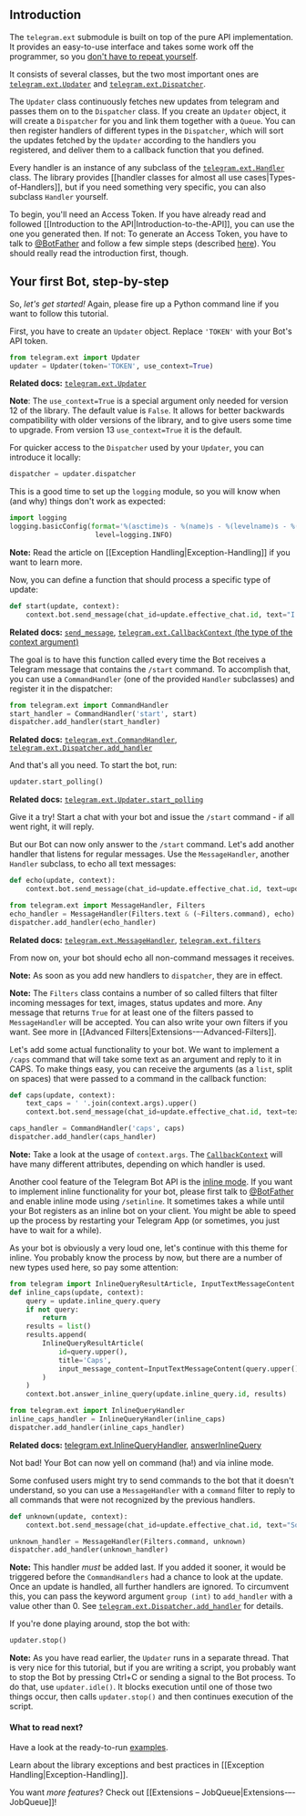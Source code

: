 ## Introduction
The `telegram.ext` submodule is built on top of the pure API implementation. It provides an easy-to-use interface and takes some work off the programmer, so you [don't have to repeat yourself](https://en.wikipedia.org/wiki/Don%27t_repeat_yourself).

It consists of several classes, but the two most important ones are [`telegram.ext.Updater`](https://python-telegram-bot.readthedocs.io/en/latest/telegram.ext.updater.html#telegram.ext.Updater) and [`telegram.ext.Dispatcher`](https://python-telegram-bot.readthedocs.io/en/latest/telegram.ext.dispatcher.html#telegram.ext.Dispatcher).

The `Updater` class continuously fetches new updates from telegram and passes them on to the `Dispatcher` class. 
If you create an `Updater` object, it will create a `Dispatcher` for you and link them together with a `Queue`. 
You can then register handlers of different types in the `Dispatcher`, which will sort the updates fetched by the `Updater` according to the handlers you registered, and deliver them to a callback function that you defined.

Every handler is an instance of any subclass of the [`telegram.ext.Handler`](https://python-telegram-bot.readthedocs.io/en/latest/telegram.ext.handler.html#telegram.ext.Handler) class. The library provides [[handler classes for almost all use cases|Types-of-Handlers]], but if you need something very specific, you can also subclass `Handler` yourself.

To begin, you'll need an Access Token. If you have already read and followed [[Introduction to the API|Introduction-to-the-API]], you can use the one you generated then. If not: To generate an Access Token, you have to talk to [@BotFather](https://telegram.me/botfather) and follow a few simple steps (described [here](https://core.telegram.org/bots#6-botfather)). You should really read the introduction first, though.


## Your first Bot, step-by-step
So, *let's get started!* Again, please fire up a Python command line if you want to follow this tutorial.

First, you have to create an `Updater` object. Replace `'TOKEN'` with your Bot's API token.

```python
from telegram.ext import Updater
updater = Updater(token='TOKEN', use_context=True)
```
**Related docs:** [`telegram.ext.Updater`](http://python-telegram-bot.readthedocs.io/en/latest/telegram.ext.updater.html#telegram.ext.updater.Updater)

**Note**: The `use_context=True` is a special argument only needed for version 12 of the library. The default value is `False`. It allows for better backwards compatibility with older versions of the library, and to give users some time to upgrade. From version 13 `use_context=True` it is the default.

For quicker access to the `Dispatcher` used by your `Updater`, you can introduce it locally:

```python
dispatcher = updater.dispatcher
```

This is a good time to set up the `logging` module, so you will know when (and why) things don't work as expected:

```python
import logging
logging.basicConfig(format='%(asctime)s - %(name)s - %(levelname)s - %(message)s',
                     level=logging.INFO)
```

**Note:** Read the article on [[Exception Handling|Exception-Handling]] if you want to learn more.

Now, you can define a function that should process a specific type of update:

```python
def start(update, context):
    context.bot.send_message(chat_id=update.effective_chat.id, text="I'm a bot, please talk to me!")
```
**Related docs:** [`send_message`](https://core.telegram.org/bots/api#sendmessage), [`telegram.ext.CallbackContext` (the type of the context argument)](https://python-telegram-bot.readthedocs.io/en/latest/telegram.ext.callbackcontext.html)

The goal is to have this function called every time the Bot receives a Telegram message that contains the `/start` command. To accomplish that, you can use a `CommandHandler` (one of the provided `Handler` subclasses) and register it in the dispatcher:

```python
from telegram.ext import CommandHandler
start_handler = CommandHandler('start', start)
dispatcher.add_handler(start_handler)
```
**Related docs:** [`telegram.ext.CommandHandler`](http://python-telegram-bot.readthedocs.io/en/latest/telegram.ext.commandhandler.html), [`telegram.ext.Dispatcher.add_handler`](http://python-telegram-bot.readthedocs.io/en/latest/telegram.ext.dispatcher.html#telegram.ext.dispatcher.Dispatcher.add_handler)

And that's all you need. To start the bot, run:

```python
updater.start_polling()
```
**Related docs:** [`telegram.ext.Updater.start_polling`](http://python-telegram-bot.readthedocs.io/en/latest/telegram.ext.updater.html#telegram.ext.updater.Updater.start_polling)

Give it a try! Start a chat with your bot and issue the `/start` command - if all went right, it will reply.

But our Bot can now only answer to the `/start` command. Let's add another handler that listens for regular messages. Use the `MessageHandler`, another `Handler` subclass, to echo all text messages:

```python
def echo(update, context):
    context.bot.send_message(chat_id=update.effective_chat.id, text=update.message.text)

from telegram.ext import MessageHandler, Filters
echo_handler = MessageHandler(Filters.text & (~Filters.command), echo)
dispatcher.add_handler(echo_handler)
```
**Related docs:** [`telegram.ext.MessageHandler`](http://python-telegram-bot.readthedocs.io/en/latest/telegram.ext.messagehandler.html), [`telegram.ext.filters`](https://python-telegram-bot.readthedocs.io/en/stable/telegram.ext.filters.html)

From now on, your bot should echo all non-command messages it receives.

**Note:** As soon as you add new handlers to `dispatcher`, they are in effect.

**Note:** The `Filters` class contains a number of so called filters that filter incoming messages for text, images, status updates and more. Any message that returns `True` for at least one of the filters passed to `MessageHandler` will be accepted. You can also write your own filters if you want. See more in [[Advanced Filters|Extensions-–-Advanced-Filters]].

Let's add some actual functionality to your bot. We want to implement a `/caps` command that will take some text as an argument and reply to it in CAPS. To make things easy, you can receive the arguments (as a `list`, split on spaces) that were passed to a command in the callback function:

```python
def caps(update, context):
    text_caps = ' '.join(context.args).upper()
    context.bot.send_message(chat_id=update.effective_chat.id, text=text_caps)

caps_handler = CommandHandler('caps', caps)
dispatcher.add_handler(caps_handler)
```

**Note:** Take a look at the usage of `context.args`. The [`CallbackContext`](https://python-telegram-bot.readthedocs.io/en/latest/telegram.ext.callbackcontext.html) will have many different attributes, depending on which handler is used.

Another cool feature of the Telegram Bot API is the [inline mode](https://core.telegram.org/bots/inline). If you want to implement inline functionality for your bot, please first talk to [@BotFather](https://telegram.me/botfather) and enable inline mode using `/setinline`. It sometimes takes a while until your Bot registers as an inline bot on your client. You might be able to speed up the process by restarting your Telegram App (or sometimes, you just have to wait for a while).

As your bot is obviously a very loud one, let's continue with this theme for inline. You probably know the process by now, but there are a number of new types used here, so pay some attention:

```python
from telegram import InlineQueryResultArticle, InputTextMessageContent
def inline_caps(update, context):
    query = update.inline_query.query
    if not query:
        return
    results = list()
    results.append(
        InlineQueryResultArticle(
            id=query.upper(),
            title='Caps',
            input_message_content=InputTextMessageContent(query.upper())
        )
    )
    context.bot.answer_inline_query(update.inline_query.id, results)

from telegram.ext import InlineQueryHandler
inline_caps_handler = InlineQueryHandler(inline_caps)
dispatcher.add_handler(inline_caps_handler)
```
**Related docs:** [telegram.ext.InlineQueryHandler](http://python-telegram-bot.readthedocs.io/en/latest/telegram.ext.inlinequeryhandler.html), [answerInlineQuery](https://core.telegram.org/bots/api#answerinlinequery)

Not bad! Your Bot can now yell on command (ha!) and via inline mode. 

Some confused users might try to send commands to the bot that it doesn't understand, so you can use a `MessageHandler` with a `command` filter to reply to all commands that were not recognized by the previous handlers. 

```python
def unknown(update, context):
    context.bot.send_message(chat_id=update.effective_chat.id, text="Sorry, I didn't understand that command.")

unknown_handler = MessageHandler(Filters.command, unknown)
dispatcher.add_handler(unknown_handler)
```

**Note:** This handler *must* be added last. If you added it sooner, it would be triggered before the `CommandHandlers` had a chance to look at the update. Once an update is handled, all further handlers are ignored. To circumvent this, you can pass the keyword argument `group (int)` to `add_handler` with a value other than 0. See [`telegram.ext.Dispatcher.add_handler`](http://python-telegram-bot.readthedocs.io/en/latest/telegram.ext.dispatcher.html#telegram.ext.dispatcher.Dispatcher.add_handler) for details.

If you're done playing around, stop the bot with:

```python
updater.stop()
```

**Note:** As you have read earlier, the `Updater` runs in a separate thread. That is very nice for this tutorial, but if you are writing a script, you probably want to stop the Bot by pressing Ctrl+C or sending a signal to the Bot process. To do that, use `updater.idle()`. It blocks execution until one of those two things occur, then calls `updater.stop()` and then continues execution of the script.

#### What to read next?
Have a look at the ready-to-run [examples](https://github.com/python-telegram-bot/python-telegram-bot/tree/master/examples).

Learn about the library exceptions and best practices in [[Exception Handling|Exception-Handling]].

You want *more features*? Check out [[Extensions – JobQueue|Extensions-–-JobQueue]]!